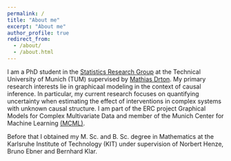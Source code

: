 ```yaml
---
permalink: /
title: "About me"
excerpt: "About me"
author_profile: true
redirect_from: 
  - /about/
  - /about.html
---
```


I am a PhD student in the [Statistics Research Group](https://www.math.cit.tum.de/en/math/research/groups/statistics) at the Technical University of Munich (TUM) supervised by [Mathias Drton](https://www.math.cit.tum.de/en/math/people/professors/drton-mathias/). My primary research interests lie in graphicaal modeling in the context of causal inference. In particular, my current research focuses on quantifying uncertainty when estimating the effect of interventions in complex systems with unknown causal structure. I am part of the ERC project Graphical Models for Complex Multivariate Data and member of the Munich Center for Machine Learning [(MCML)](https://mcml.ai/).

Before that I obtained my M. Sc. and B. Sc. degree in Mathematics at the Karlsruhe Institute of Technology (KIT) under supervision of Norbert Henze, Bruno Ebner and Bernhard Klar.